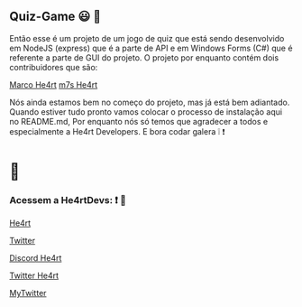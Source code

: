 ## Quiz-Game :smiley: :space_invader:

Então esse é um projeto de um jogo de quiz que está sendo desenvolvido em NodeJS (express) que é a parte de API e em Windows Forms (C#) que é referente a parte de GUI do projeto. O projeto por enquanto contém dois contribuidores que são: 

[Marco He4rt](https://github.com/marcopandolfo)
[m7s He4rt](https://github.com/m7Aei)

Nós ainda estamos bem no começo do projeto, mas já está bem adiantado. Quando estiver tudo pronto vamos colocar o processo de instalação aqui no README.md, Por enquanto nós só temos que agradecer a todos e especialmente a He4rt Developers. E bora codar galera :grey_exclamation: :exclamation: 

# :running:

### Acessem a He4rtDevs: :exclamation: :purple_heart:

[He4rt](discord.io/He4rt)

[Twitter](https://twitter.com/He4rtDevs)

[Discord He4rt](discord.io/He4rt)

[Twitter He4rt](https://twitter.com/He4rtDevs)

[MyTwitter](https://twitter.com/m7Aei_He4rt)
